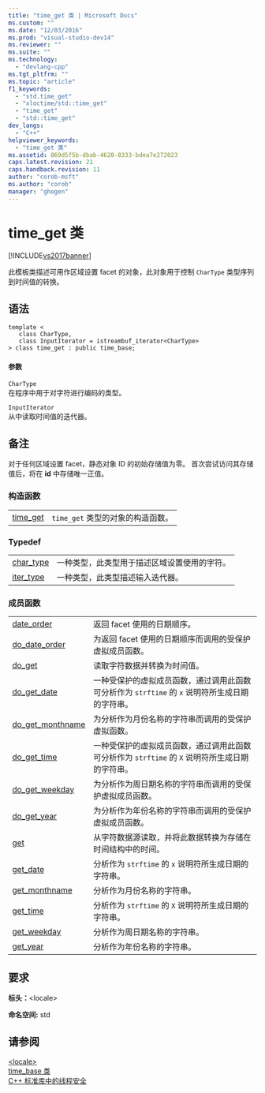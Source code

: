 ```yaml
---
title: "time_get 类 | Microsoft Docs"
ms.custom: ""
ms.date: "12/03/2016"
ms.prod: "visual-studio-dev14"
ms.reviewer: ""
ms.suite: ""
ms.technology: 
  - "devlang-cpp"
ms.tgt_pltfrm: ""
ms.topic: "article"
f1_keywords: 
  - "std.time_get"
  - "xloctime/std::time_get"
  - "time_get"
  - "std::time_get"
dev_langs: 
  - "C++"
helpviewer_keywords: 
  - "time_get 类"
ms.assetid: 869d5f5b-dbab-4628-8333-bdea7e272023
caps.latest.revision: 21
caps.handback.revision: 11
author: "corob-msft"
ms.author: "corob"
manager: "ghogen"
---
```

# time_get 类
[!INCLUDE[vs2017banner](../assembler/inline/includes/vs2017banner.md)]

此模板类描述可用作区域设置 facet 的对象，此对象用于控制 `CharType` 类型序列到时间值的转换。  
  
## 语法  
  
```  
template <  
   class CharType,  
   class InputIterator = istreambuf_iterator<CharType>  
> class time_get : public time_base;  
```  
  
#### 参数  
 `CharType`  
 在程序中用于对字符进行编码的类型。  
  
 `InputIterator`  
 从中读取时间值的迭代器。  
  
## 备注  
 对于任何区域设置 facet，静态对象 ID 的初始存储值为零。  首次尝试访问其存储值后，将在 **id** 中存储唯一正值。  
  
### 构造函数  
  
|||  
|-|-|  
|[time\_get](../Topic/time_get::time_get.md)|`time_get` 类型的对象的构造函数。|  
  
### Typedef  
  
|||  
|-|-|  
|[char\_type](../Topic/time_get::char_type.md)|一种类型，此类型用于描述区域设置使用的字符。|  
|[iter\_type](../Topic/time_get::iter_type.md)|一种类型，此类型描述输入迭代器。|  
  
### 成员函数  
  
|||  
|-|-|  
|[date\_order](../Topic/time_get::date_order.md)|返回 facet 使用的日期顺序。|  
|[do\_date\_order](../Topic/time_get::do_date_order.md)|为返回 facet 使用的日期顺序而调用的受保护虚拟成员函数。|  
|[do\_get](../Topic/time_get::do_get.md)|读取字符数据并转换为时间值。|  
|[do\_get\_date](../Topic/time_get::do_get_date.md)|一种受保护的虚拟成员函数，通过调用此函数可分析作为 `strftime` 的 `x` 说明符所生成日期的字符串。|  
|[do\_get\_monthname](../Topic/time_get::do_get_monthname.md)|为分析作为月份名称的字符串而调用的受保护虚拟函数。|  
|[do\_get\_time](../Topic/time_get::do_get_time.md)|一种受保护的虚拟成员函数，通过调用此函数可分析作为 `strftime` 的 `X` 说明符所生成日期的字符串。|  
|[do\_get\_weekday](../Topic/time_get::do_get_weekday.md)|为分析作为周日期名称的字符串而调用的受保护虚拟成员函数。|  
|[do\_get\_year](../Topic/time_get::do_get_year.md)|为分析作为年份名称的字符串而调用的受保护虚拟成员函数。|  
|[get](../Topic/time_get::get.md)|从字符数据源读取，并将此数据转换为存储在时间结构中的时间。|  
|[get\_date](../Topic/time_get::get_date.md)|分析作为 `strftime` 的 `x` 说明符所生成日期的字符串。|  
|[get\_monthname](../Topic/time_get::get_monthname.md)|分析作为月份名称的字符串。|  
|[get\_time](../Topic/time_get::get_time.md)|分析作为 `strftime` 的 `X` 说明符所生成日期的字符串。|  
|[get\_weekday](../Topic/time_get::get_weekday.md)|分析作为周日期名称的字符串。|  
|[get\_year](../Topic/time_get::get_year.md)|分析作为年份名称的字符串。|  
  
## 要求  
 **标头：**\<locale\>  
  
 **命名空间:**  std  
  
## 请参阅  
 [\<locale\>](../standard-library/locale.md)   
 [time\_base 类](../standard-library/time-base-class.md)   
 [C\+\+ 标准库中的线程安全](../standard-library/thread-safety-in-the-cpp-standard-library.md)